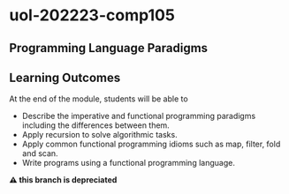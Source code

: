 # uol-202223-comp105
Programming Language Paradigms
---
## Learning Outcomes
At the end of the module, students will be able to
- Describe the imperative and functional programming paradigms including the differences between them.
- Apply recursion to solve algorithmic tasks.
- Apply common functional programming idioms such as map, filter, fold and scan.
- Write programs using a functional programming language.

**⚠️ this branch is depreciated**
